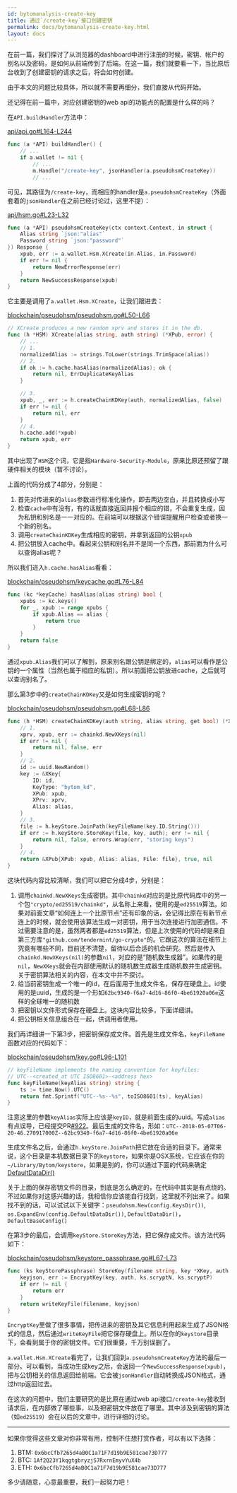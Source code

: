 ```yaml
---
id: bytomanalysis-create-key
title: 通过`/create-key`接口创建密钥
permalink: docs/bytomanalysis-create-key.html
layout: docs
---
```


在前一篇，我们探讨了从浏览器的dashboard中进行注册的时候，密钥、帐户的别名以及密码，是如何从前端传到了后端。在这一篇，我们就要看一下，当比原后台收到了创建密钥的请求之后，将会如何创建。

由于本文的问题比较具体，所以就不需要再细分，我们直接从代码开始。

还记得在前一篇中，对应创建密钥的web api的功能点的配置是什么样的吗？

在`API.buildHandler`方法中：

[api/api.go#L164-L244](https://github.com/freewind/bytom-v1.0.1/blob/master/api/api.go#L164-L244)

```go
func (a *API) buildHandler() {
    // ...
    if a.wallet != nil {
        // ...
        m.Handle("/create-key", jsonHandler(a.pseudohsmCreateKey))
        // ...
```

可见，其路径为`/create-key`，而相应的handler是`a.pseudohsmCreateKey`（外面套着的`jsonHandler`在之前已经讨论过，这里不提）：

[api/hsm.go#L23-L32](https://github.com/freewind/bytom-v1.0.1/blob/master/api/hsm.go#L23-L32)

```go
func (a *API) pseudohsmCreateKey(ctx context.Context, in struct {
    Alias string `json:"alias"`
    Password string `json:"password"`
}) Response {
    xpub, err := a.wallet.Hsm.XCreate(in.Alias, in.Password)
    if err != nil {
        return NewErrorResponse(err)
    }
    return NewSuccessResponse(xpub)
}
```

它主要是调用了`a.wallet.Hsm.XCreate`，让我们跟进去：

[blockchain/pseudohsm/pseudohsm.go#L50-L66](https://github.com/freewind/bytom-v1.0.1/blob/master/blockchain/pseudohsm/pseudohsm.go#L50-L66)

```go
// XCreate produces a new random xprv and stores it in the db.
func (h *HSM) XCreate(alias string, auth string) (*XPub, error) {
    // ...
    // 1.
    normalizedAlias := strings.ToLower(strings.TrimSpace(alias))
    // 2.
    if ok := h.cache.hasAlias(normalizedAlias); ok {
        return nil, ErrDuplicateKeyAlias
    }

    // 3.
    xpub, _, err := h.createChainKDKey(auth, normalizedAlias, false)
    if err != nil {
        return nil, err
    }
    // 4.
    h.cache.add(*xpub)
    return xpub, err
}
```

其中出现了`HSM`这个词，它是指`Hardware-Security-Module`，原来比原还预留了跟硬件相关的模块（暂不讨论）。

上面的代码分成了4部分，分别是：

1. 首先对传进来的`alias`参数进行标准化操作，即去两边空白，并且转换成小写
2. 检查`cache`中有没有，有的话就直接返回并报个相应的错，不会重复生成，因为私钥和别名是一一对应的。在前端可以根据这个错误提醒用户检查或者换一个新的别名。
3. 调用`createChainKDKey`生成相应的密钥，并拿到返回的公钥`xpub`
4. 把公钥放入cache中。看起来公钥和别名并不是同一个东西，那前面为什么可以查询alias呢？

所以我们进入`h.cache.hasAlias`看看：

[blockchain/pseudohsm/keycache.go#L76-L84](https://github.com/freewind/bytom-v1.0.1/blob/master/blockchain/pseudohsm/keycache.go#L76-L84)

```go
func (kc *keyCache) hasAlias(alias string) bool {
    xpubs := kc.keys()
    for _, xpub := range xpubs {
        if xpub.Alias == alias {
            return true
        }
    }
    return false
}
```

通过`xpub.Alias`我们可以了解到，原来别名跟公钥是绑定的，`alias`可以看作是公钥的一个属性（当然也属于相应的私钥）。所以前面把公钥放进cache，之后就可以查询别名了。

那么第3步中的`createChainKDKey`又是如何生成密钥的呢？

[blockchain/pseudohsm/pseudohsm.go#L68-L86](https://github.com/freewind/bytom-v1.0.1/blob/master/blockchain/pseudohsm/pseudohsm.go#L68-L86)

```go
func (h *HSM) createChainKDKey(auth string, alias string, get bool) (*XPub, bool, error) {
    // 1.
    xprv, xpub, err := chainkd.NewXKeys(nil)
    if err != nil {
        return nil, false, err
    }
    // 2.
    id := uuid.NewRandom()
    key := &XKey{
        ID: id,
        KeyType: "bytom_kd",
        XPub: xpub,
        XPrv: xprv,
        Alias: alias,
    }
    // 3.
    file := h.keyStore.JoinPath(keyFileName(key.ID.String()))
    if err := h.keyStore.StoreKey(file, key, auth); err != nil {
        return nil, false, errors.Wrap(err, "storing keys")
    }
    // 4.
    return &XPub{XPub: xpub, Alias: alias, File: file}, true, nil
}
```

这块代码内容比较清晰，我们可以把它分成4步，分别是：

1. 调用`chainkd.NewXKeys`生成密钥。其中`chainkd`对应的是比原代码库中的另一个包`"crypto/ed25519/chainkd"`，从名称上来看，使用的是`ed25519`算法。如果对前面文章“如何连上一个比原节点”还有印象的话，会记得比原在有新节点连上的时候，就会使用该算法生成一对密钥，用于当次连接进行加密通信。不过需要注意的是，虽然两者都是`ed25519`算法，但是上次使用的代码却是来自第三方库`"github.com/tendermint/go-crypto"`的。它跟这次的算法在细节上究竟有哪些不同，目前还不清楚，留待以后合适的机会研究。然后是传入`chainkd.NewXKeys(nil)`的参数`nil`，对应的是“随机数生成器”。如果传的是`nil`，`NewXKeys`就会在内部使用默认的随机数生成器生成随机数并生成密钥。关于密钥算法相关的内容，在本文中并不探讨。
2. 给当前密钥生成一个唯一的id，在后面用于生成文件名，保存在硬盘上。id使用的是uuid，生成的是一个形如`62bc9340-f6a7-4d16-86f0-4be61920a06e`这样的全球唯一的随机数
3. 把密钥以文件形式保存在硬盘上。这块内容比较多，下面详细讲。
4. 把公钥相关信息组合在一起，供调用者使用。

我们再详细讲一下第3步，把密钥保存成文件。首先是生成文件名，`keyFileName`函数对应的代码如下：

[blockchain/pseudohsm/key.go#L96-L101](https://github.com/freewind/bytom-v1.0.1/blob/master/blockchain/pseudohsm/key.go#L96-L101)

```go
// keyFileName implements the naming convention for keyfiles:
// UTC--<created_at UTC ISO8601>-<address hex>
func keyFileName(keyAlias string) string {
    ts := time.Now().UTC()
    return fmt.Sprintf("UTC--%s--%s", toISO8601(ts), keyAlias)
}
```

注意这里的参数`keyAlias`实际上应该是`keyID`，就是前面生成的uuid。写成`alias`有点误导，已经提交PR[#922](https://github.com/Bytom/bytom/pull/922)。最后生成的文件名，形如：`UTC--2018-05-07T06-20-46.270917000Z--62bc9340-f6a7-4d16-86f0-4be61920a06e`

生成文件名之后，会通过`h.keyStore.JoinPath`把它放在合适的目录下。通常来说，这个目录是本机数据目录下的`keystore`，如果你是OSX系统，它应该在你的`~/Library/Bytom/keystore`，如果是别的，你可以通过下面的代码来确定[DefaultDataDir()](https://github.com/freewind/bytom-v1.0.1/blob/master/config/config.go#L190-L205)

关于上面的保存密钥文件的目录，到底是怎么确定的，在代码中其实是有点绕的。不过如果你对这感兴趣的话，我相信你应该能自行找到，这里就不列出来了。如果找不到的话，可以试试以下关键字：`pseudohsm.New(config.KeysDir())`, `os.ExpandEnv(config.DefaultDataDir())`, `DefaultDataDir()`，`DefaultBaseConfig()`

在第3步的最后，会调用`keyStore.StoreKey`方法，把它保存成文件。该方法代码如下：

[blockchain/pseudohsm/keystore_passphrase.go#L67-L73](https://github.com/freewind/bytom-v1.0.1/blob/master/blockchain/pseudohsm/keystore_passphrase.go#L67-L73)

```go
func (ks keyStorePassphrase) StoreKey(filename string, key *XKey, auth string) error {
    keyjson, err := EncryptKey(key, auth, ks.scryptN, ks.scryptP)
    if err != nil {
        return err
    }
    return writeKeyFile(filename, keyjson)
}
```

`EncryptKey`里做了很多事情，把传进来的密钥及其它信息利用起来生成了JSON格式的信息，然后通过`writeKeyFile`把它保存硬盘上。所以在你的`keystore`目录下，会看到属于你的密钥文件。它们很重要，千万别误删了。


`a.wallet.Hsm.XCreate`看完了，让我们回到`a.pseudohsmCreateKey`方法的最后一部分。可以看到，当成功生成key之后，会返回一个`NewSuccessResponse(xpub)`，把与公钥相关的信息返回给前端。它会被`jsonHandler`自动转换成JSON格式，通过http返回过去。

在这次的问题中，我们主要研究的是比原在通过web api接口`/create-key`接收到请求后，在内部做了哪些事，以及把密钥文件放在了哪里。其中涉及到密钥的算法（如`ed25519`）会在以后的文章中，进行详细的讨论。


---

如果你觉得这些文章对你非常有用，控制不住想打赏作者，可以有以下选择：

1. BTM: `0x6bcCfb7265d4aB0C1a71F7d19b9E581cae73D777`
2. BTC: `1Af2Q23Y1kqgtgbryzjS7RxrnEmyvYuX4b`
3. ETH: `0x6bcCfb7265d4aB0C1a71F7d19b9E581cae73D777`

多少请随意，心意最重要，我们一起努力吧！
